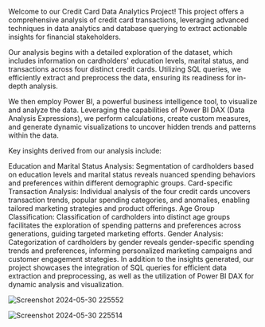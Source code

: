 Welcome to our Credit Card Data Analytics Project! This project offers a comprehensive analysis of credit card transactions, leveraging advanced techniques in data analytics and database querying to extract actionable insights for financial stakeholders.

Our analysis begins with a detailed exploration of the dataset, which includes information on cardholders' education levels, marital status, and transactions across four distinct credit cards. Utilizing SQL queries, we efficiently extract and preprocess the data, ensuring its readiness for in-depth analysis.

We then employ Power BI, a powerful business intelligence tool, to visualize and analyze the data. Leveraging the capabilities of Power BI DAX (Data Analysis Expressions), we perform calculations, create custom measures, and generate dynamic visualizations to uncover hidden trends and patterns within the data.

Key insights derived from our analysis include:

Education and Marital Status Analysis: Segmentation of cardholders based on education levels and marital status reveals nuanced spending behaviors and preferences within different demographic groups. Card-specific Transaction Analysis: Individual analysis of the four credit cards uncovers transaction trends, popular spending categories, and anomalies, enabling tailored marketing strategies and product offerings. Age Group Classification: Classification of cardholders into distinct age groups facilitates the exploration of spending patterns and preferences across generations, guiding targeted marketing efforts. Gender Analysis: Categorization of cardholders by gender reveals gender-specific spending trends and preferences, informing personalized marketing campaigns and customer engagement strategies. In addition to the insights generated, our project showcases the integration of SQL queries for efficient data extraction and preprocessing, as well as the utilization of Power BI DAX for dynamic analysis and visualization.


![Screenshot 2024-05-30 225552](https://github.com/prasad4141/creditcard-customer-report/assets/167748995/c9fe352a-6d61-4708-b4c5-82f414ffa251)

![Screenshot 2024-05-30 225514](https://github.com/prasad4141/creditcard-customer-report/assets/167748995/74b8b94e-1bd5-463f-b773-d91e2297f1d4)


